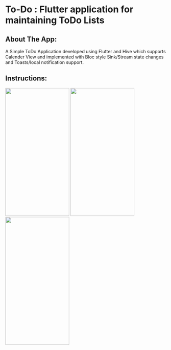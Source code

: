 # To-Do : Flutter application for maintaining ToDo Lists 

## About The App:

A Simple ToDo Application developed using Flutter and Hive which supports Calender View and implemented with Bloc style Sink/Stream state changes and Toasts/local notification support. 

## Instructions:

<img src="https://github.com/spectre900/ToDo_IRIS_2020/blob/master/images/help1.jpg" height="400" width="200"> <img src="https://github.com/spectre900/ToDo_IRIS_2020/blob/master/images/help2.jpg" height="400" width="200"> <img src="https://github.com/spectre900/ToDo_IRIS_2020/blob/master/images/help3.jpg" height="400" width="200">
